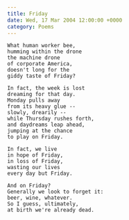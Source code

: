 ```yaml
---
title: Friday
date: Wed, 17 Mar 2004 12:00:00 +0000
category: Poems
---
```


    What human worker bee,  
    humming within the drone  
    the machine drone  
    of corporate America,  
    doesn't long for the  
    giddy taste of Friday?

    In fact, the week is lost  
    dreaming for that day.  
    Monday pulls away  
    from its heavy glue --  
    slowly, drearily --  
    while Thursday rushes forth,  
    and daydreams leap ahead,  
    jumping at the chance  
    to play on Friday.

    In fact, we live  
    in hope of Friday,  
    in loss of Friday,  
    wasting our lives  
    every day but Friday.

    And on Friday?  
    Generally we look to forget it:  
    beer, wine, whatever.  
    So I guess, ultimately,  
    at birth we're already dead.


